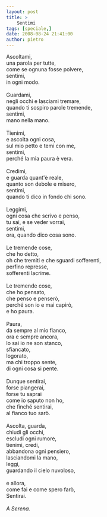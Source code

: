 ```yaml
---
layout: post
title: >
    Sentimi
tags: [speciale,]
date: 2008-08-24 21:41:00
author: pietro
---
```

Ascoltami,<br/>una parola per tutte,<br/>come se ognuna fosse polvere,<br/>sentimi,<br/>in ogni modo.<br/><br/>Guardami,<br/>negli occhi e lasciami tremare,<br/>quando ti sospiro parole tremende,<br/>sentimi,<br/>mano nella mano.<br/><br/>Tienimi,<br/>e ascolta ogni cosa,<br/>sul mio petto e temi con me,<br/>sentimi,<br/>perché la mia paura è vera.<br/><br/>Credimi,<br/>e guarda quant'è reale,<br/>quanto son debole e misero,<br/>sentimi,<br/>quando ti dico in fondo chi sono.<br/><br/>Leggimi,<br/>ogni cosa che scrivo e penso,<br/>tu sai, e se veder vorrai,<br/>sentimi,<br/>ora, quando dico cosa sono.<br/><br/>Le tremende cose,<br/>che ho detto,<br/>oh che tremiti e che sguardi sofferenti,<br/>perfino represse,<br/>sofferenti lacrime.<br/><br/>Le tremende cose,<br/>che ho pensato,<br/>che penso e penserò,<br/>perché son io e mai capirò,<br/>e ho paura.<br/><br/>Paura,<br/>da sempre al mio fianco,<br/>ora e sempre ancora,<br/>lo sai io ne son stanco,<br/>sfiancato,<br/>logorato,<br/>ma chi troppo sente,<br/>di ogni cosa si pente.<br/><br/>Dunque sentirai,<br/>forse piangerai,<br/>forse tu saprai<br/>come io saputo non ho,<br/>che finché sentirai,<br/>al fianco tuo sarò.<br/><br/>Ascolta, guarda,<br/>chiudi gli occhi,<br/>escludi ogni rumore,<br/>tienimi, credi,<br/>abbandona ogni pensiero,<br/>lasciandomi la mano,<br/>leggi,<br/>guardando il cielo nuvoloso,<br/><br/>e allora,<br/>come fai e come spero farò,<br/>Sentirai.<br/><br/><span style="font-style: italic">A Serena.</span>
